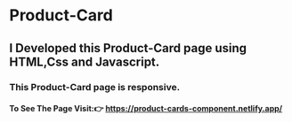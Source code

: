 # Product-Card
## I Developed this Product-Card page using HTML,Css and Javascript.
### This Product-Card page is responsive.
#### To See The Page Visit:👉 https://product-cards-component.netlify.app/
